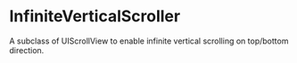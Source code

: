 # InfiniteVerticalScroller
A subclass of UIScrollView to enable infinite vertical scrolling on top/bottom direction.  

